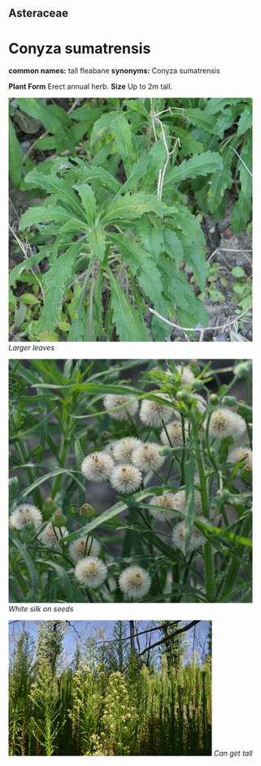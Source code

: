 ## Asteraceae
# Conyza sumatrensis
**common names:** tall fleabane
**synonyms:** Conyza sumatrensis

**Plant Form** Erect annual herb. **Size** Up to 2m tall.


![Larger leaves](105414_P1245625.jpg)
 *Larger leaves* 

![White silk on seeds](104813_P1234903.jpg)
 *White silk on seeds* 

![Can get tall](10811_P6950405.jpg)
 *Can get tall* 


